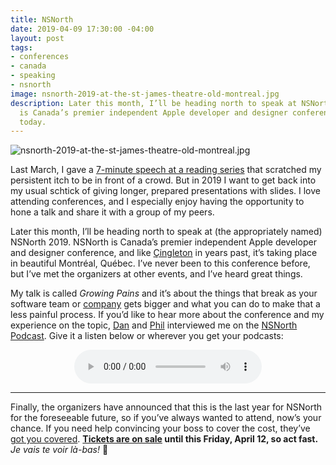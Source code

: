 ```yaml
---
title: NSNorth
date: 2019-04-09 17:30:00 -04:00
layout: post
tags:
- conferences
- canada
- speaking
- nsnorth
image: nsnorth-2019-at-the-st-james-theatre-old-montreal.jpg
description: Later this month, I’ll be heading north to speak at NSNorth 2019. NSNorth
  is Canada’s premier independent Apple developer and designer conference. Get tickets
  today.
---
```


![nsnorth-2019-at-the-st-james-theatre-old-montreal.jpg](/uploads/nsnorth-2019-at-the-st-james-theatre-old-montreal.jpg)

Last March, I gave a [7-minute speech at a reading series](https://matthewbischoff.com/culture-rot/) that scratched my persistent itch to be in front of a crowd. But in 2019 I want to get back into my usual schtick of giving longer, prepared presentations with slides. I love attending conferences, and I especially enjoy having the opportunity to hone a talk and share it with a group of my peers.

Later this month, I’ll be heading north to speak at (the appropriately named) NSNorth 2019. NSNorth is Canada’s premier independent Apple developer and designer conference, and like [Çingleton](http://cingleton.com) in years past, it’s taking place in beautiful Montréal, Québec. I’ve never been to this conference before, but I’ve met the organizers at other events, and I’ve heard great things.

My talk is called _Growing Pains_ and it’s about the things that break as your software team or [company](https://lickability.com) gets bigger and what you can do to make that a less painful process. If you’d like to hear more about the conference and my experience on the topic, [Dan](https://twitter.com/_danbyers) and [Phil](https://twitter.com/philippec) interviewed me on the [NSNorth Podcast](https://itunes.apple.com/us/podcast/the-nsnorth-podcast/id599959952?mt=2). Give it a listen below or wherever you get your podcasts:

<!-- more -->

<center>
<audio src="http://casgrain.net/podcasts/NSNorth_57-Matthew_Bischoff.mp3" controls preload></audio>
</center>

<hr>

Finally, the organizers have announced that this is the last year for NSNorth for the foreseeable future, so if you’ve always wanted to attend, now’s your chance. If you need help convincing your boss to cover the cost, they’ve [got you covered](https://nsnorth.ca/convince-your-boss.pdf). **[Tickets are on sale](https://tickets.nsnorth.ca) until this Friday, April 12, so act fast.** _Je vais te voir là-bas!_ 👋